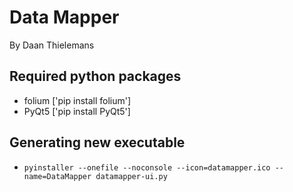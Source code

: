 # Data Mapper

By Daan Thielemans

## Required python packages

- folium ['pip install folium']
- PyQt5 ['pip install PyQt5']

## Generating new executable

- `pyinstaller --onefile --noconsole --icon=datamapper.ico --name=DataMapper datamapper-ui.py`